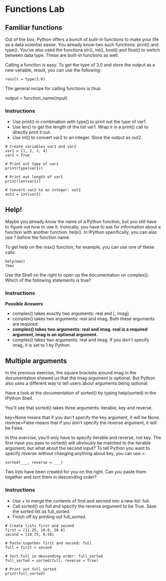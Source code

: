 # Functions Lab

## Familiar functions

Out of the box, Python offers a bunch of built-in functions to make your life as a data scientist easier. You already know two such functions: print() and type(). You've also used the functions str(), int(), bool() and float() to switch between data type. These are built-in functions as well.

Calling a function is easy. To get the type of 3.0 and store the output as a new variable, result, you can use the following:

```{python}
result = type(3.0)
```

The general recipe for calling functions is thus:

output = function_name(input)

### Instructions

- Use print() in combination with type() to print out the type of var1.
- Use len() to get the length of the list var1. Wrap it in a print() call to directly print it out.
- Use int() to convert var2 to an integer. Store the output as out2.

```{python}
# Create variables var1 and var2
var1 = [1, 2, 3, 4]
var2 = True

# Print out type of var1
print(type(var1))

# Print out length of var1
print(len(var1))

# Convert var2 to an integer: out2
out2 = int(var2)
```

## Help!

Maybe you already know the name of a Python function, but you still have to figure out how to use it. Ironically, you have to ask for information about a function with another function: help(). In IPython specifically, you can also use ? before the function name.

To get help on the max() function, for example, you can use one of these calls:

```{python}
help(max)
?max
```

Use the Shell on the right to open up the documentation on complex(). Which of the following statements is true?

### Instructions

**Possible Answers**

- complex() takes exactly two arguments: real and [, imag].
- complex() takes two arguments: real and imag. Both these arguments are required.
- **complex() takes two arguments: real and imag. real is a required argument, imag is an optional argument.**
- complex() takes two arguments: real and imag. If you don't specify imag, it is set to 1 by Python.

## Multiple arguments

In the previous exercise, the square brackets around imag in the documentation showed us that the imag argument is optional. But Python also uses a different way to tell users about arguments being optional.

Have a look at the documentation of sorted() by typing help(sorted) in the IPython Shell.

You'll see that sorted() takes three arguments: iterable, key and reverse.

key=None means that if you don't specify the key argument, it will be None. reverse=False means that if you don't specify the reverse argument, it will be False.

In this exercise, you'll only have to specify iterable and reverse, not key. The first input you pass to sorted() will obviously be matched to the iterable argument, but what about the second input? To tell Python you want to specify reverse without changing anything about key, you can use =:

```{python}
sorted(___, reverse = ___)
```

Two lists have been created for you on the right. Can you paste them together and sort them in descending order?

### Instructions

- Use + to merge the contents of first and second into a new list: full.
- Call sorted() on full and specify the reverse argument to be True. Save the sorted list as full_sorted.
- Finish off by printing out full_sorted.

```{python}
# Create lists first and second
first = [11.25, 18.0, 20.0]
second = [10.75, 9.50]

# Paste together first and second: full
full = first + second

# Sort full in descending order: full_sorted
full_sorted = sorted(full, reverse = True)

# Print out full_sorted
print(full_sorted)
```